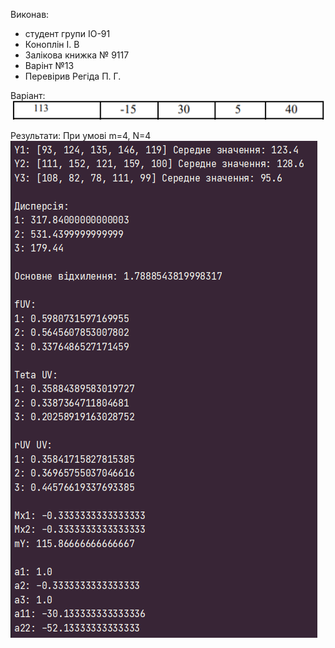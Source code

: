 Виконав:
- студент групи ІО-91
- Коноплін  І. В
- Залікова книжка № 9117
- Варінт №13
- Перевірив Регіда П. Г.

Варіант:
![Run1](/lab2/Screenshot_2.png)

Результати:
При умові m=4, N=4
![Run1](/lab2/Screenshot_3.png)
